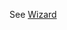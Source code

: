 See [Wizard](https://mongoose.ws/wizard/#/output?board=tm4c129&ide=GCC+make&rtos=baremetal&file=README.md)
